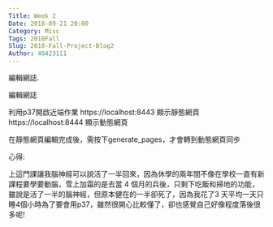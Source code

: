 ```yaml
---
Title: Week 2
Date: 2018-09-21 20:00
Category: Misc
Tags: 2018Fall
Slug: 2018-Fall-Project-Blog2
Author: 40423111
---
```


編輯網誌.

<!-- PELICAN_END_SUMMARY -->

編輯網誌

利用p37開啟近端作業
https://localhost:8443       顯示靜態網頁
https://localhost:8444       顯示動態網頁

在靜態網頁編輯完成後，需按下generate_pages，才會轉到動態網頁同步

心得:

上這門課讓我腦神經可以說活了一半回來，因為休學的兩年間不像在學校一直有新課程要學要動腦，雪上加霜的是去當 4 個月的兵後，只剩下吃飯和掃地的功能，雖說是活了一半的腦神經，但原本健在的一半卻死了，因為我花了3 天平均一天只睡4個小時為了要會用p37，雖然很開心比較懂了，卻也感覺自己好像程度落後很多呢!

